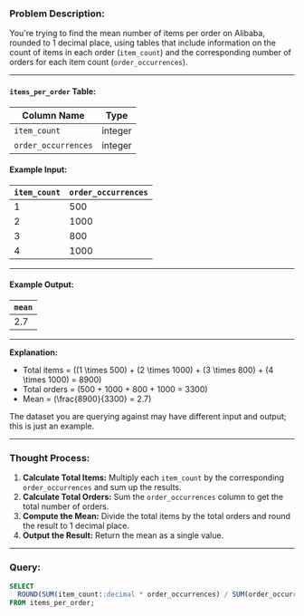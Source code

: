 ### Problem Description:
You're trying to find the mean number of items per order on Alibaba, rounded to 1 decimal place, using tables that include information on the count of items in each order (`item_count`) and the corresponding number of orders for each item count (`order_occurrences`).

---

#### `items_per_order` Table:
| Column Name       | Type    |
|-------------------|---------|
| `item_count`      | integer |
| `order_occurrences` | integer |

#### Example Input:
| `item_count` | `order_occurrences` |
|--------------|---------------------|
| 1            | 500                 |
| 2            | 1000                |
| 3            | 800                 |
| 4            | 1000                |

---

#### Example Output:
| `mean` |
|--------|
| 2.7    |

---

**Explanation:**
- Total items = \((1 \times 500) + (2 \times 1000) + (3 \times 800) + (4 \times 1000) = 8900\)
- Total orders = \(500 + 1000 + 800 + 1000 = 3300\)
- Mean = \(\frac{8900}{3300} = 2.7\)

The dataset you are querying against may have different input and output; this is just an example.

---

### Thought Process:
1. **Calculate Total Items:** Multiply each `item_count` by the corresponding `order_occurrences` and sum up the results.
2. **Calculate Total Orders:** Sum the `order_occurrences` column to get the total number of orders.
3. **Compute the Mean:** Divide the total items by the total orders and round the result to 1 decimal place.
4. **Output the Result:** Return the mean as a single value.

---

### Query:
```sql
SELECT 
  ROUND(SUM(item_count::decimal * order_occurrences) / SUM(order_occurrences), 1) AS mean
FROM items_per_order;
